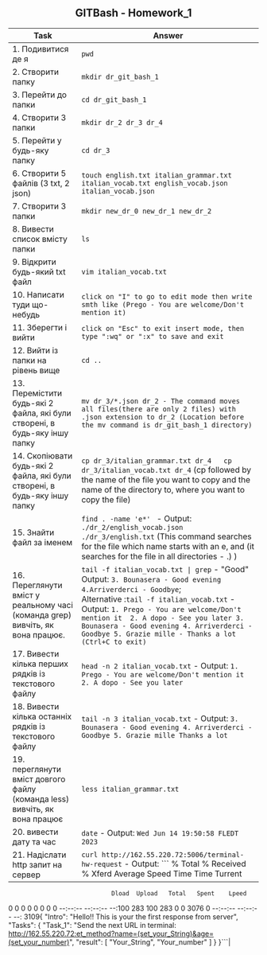<h2 align="center">GITBash - Homework_1</h2>

   |Task   |     Answer|
| ---------------------    | ----------------------------|
| 1. Подивитися де я |       `pwd`|
| 2. Створити папку  |      `mkdir dr_git_bash_1`|
| 3. Перейти до папки |     `cd dr_git_bash_1`|
| 4. Створити 3 папки |     `mkdir dr_2 dr_3 dr_4`|
| 5. Перейти у будь-яку папку |    `cd dr_3`|
| 6. Створити 5 файлів (3 txt, 2 json) |    `touch english.txt italian_grammar.txt italian_vocab.txt english_vocab.json italian_vocab.json`|
| 7. Створити 3 папки |                     `mkdir new_dr_0 new_dr_1 new_dr_2`|
| 8. Вивести список вмісту папки |    `ls`|
| 9. Відкрити будь-який txt файл |    `vim italian_vocab.txt`|
| 10. Написати туди що-небудь |     `click on "I" to go to edit mode then write smth like (Prego - You are welcome/Don't mention it)`|
| 11. Зберегти і вийти|             `click on "Esc" to exit insert mode, then type ":wq" or ":x" to save and exit`|
| 12. Вийти із папки на рівень вище |  `cd ..`|
| 13. Перемістити будь-які 2 файла, які були створені, в будь-яку іншу папку |  `mv dr_3/*.json dr_2 - The command moves all files(there are only 2 files) with .json extension to dr_2 (Location before the mv command is dr_git_bash_1 directory)`|
| 14. Скопіювати будь-які 2 файла, які були створені, в будь-яку іншу папку |  `cp dr_3/italian_grammar.txt dr_4   cp dr_3/italian_vocab.txt dr_4` (cp followed by the name of the file you want to copy and the name of the directory to, where you want to copy the file)|
| 15. Знайти файл за іменем |   `find . -name 'e*' ` - Output: `./dr_2/english_vocab.json   ./dr_3/english.txt` (This command searches for the file which name starts with an e, and (it searches for the file in all directories - .) ) |
| 16. Переглянути вміст у реальному часі (команда grep) вивчіть, як вона працює.| `tail -f italian_vocab.txt \| grep` - "Good" Output: `3. Bounasera - Good evening 4.Arriverderci - Goodbye`; <br>Alternative :`tail -f italian_vocab.txt` - Output: `1. Prego - You are welcome/Don't mention it  2. A dopo - See you later 3. Bounasera - Good evening 4. Arriverderci - Goodbye 5. Grazie mille - Thanks a lot (Ctrl+C to exit)` | 
|17. Вивести кілька перших рядків із текстового файлу| `head -n 2 italian_vocab.txt` - Output: `1. Prego - You are welcome/Don't mention it 2. A dopo - See you later`|
|18. Вивести кілька останніх рядків із текстового файлу|`tail -n 3 italian_vocab.txt` - Output: `3. Bounasera - Good evening 4. Arriverderci - Goodbye 5. Grazie mille Thanks a lot`|
|19. переглянути вміст довгого файлу (команда less) вивчіть, як вона працює| `less italian_grammar.txt`|
|20. вивести дату та час| `date` - Output: `Wed Jun 14 19:50:58 FLEDT 2023`|
|21. Надіслати http запит на сервер | `curl http://162.55.220.72:5006/terminal-hw-request` - Output: ``` % Total    % Received % Xferd  Average Speed   Time    Time     Turrent
                                 Dload  Upload   Total   Spent    Lpeed
  0     0    0     0    0     0      0      0 --:--:-- --:--:-- --:100   283  100   283    0     0   3076      0 --:--:-- --:--:-- --: 3109{
  "Intro": "Hello!! This is your the first response from server",
  "Tasks": {
    "Task_1": "Send the next URL in terminal: http://162.55.220.72:et_method?name=(set_your_String)&age=(set_your_number)",
    "result": [
      "Your_String",
      "Your_number"
    ]
  }
}```|
